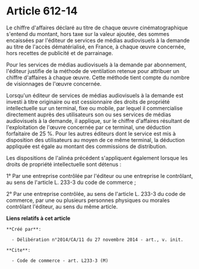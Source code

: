 # Article 612-14

Le chiffre d'affaires déclaré au titre de chaque œuvre cinématographique s'entend du montant, hors taxe sur la valeur
ajoutée, des sommes encaissées par l'éditeur de services de médias audiovisuels à la demande au titre de l'accès
dématérialisé, en France, à chaque œuvre concernée, hors recettes de publicité et de parrainage. 

Pour les services de médias audiovisuels à la demande par abonnement, l'éditeur justifie de la méthode de ventilation retenue
pour attribuer un chiffre d'affaires à chaque œuvre. Cette méthode tient compte du nombre de visionnages de l'œuvre
concernée. 

Lorsqu'un éditeur de services de médias audiovisuels à la demande est investi à titre originaire ou est cessionnaire des
droits de propriété intellectuelle sur un terminal, fixe ou mobile, par lequel il commercialise directement auprès des
utilisateurs son ou ses services de médias audiovisuels à la demande, il applique, sur le chiffre d'affaires résultant de
l'exploitation de l'œuvre concernée par ce terminal, une déduction forfaitaire de 25 %. Pour les autres éditeurs dont le
service est mis à disposition des utilisateurs au moyen de ce même terminal, la déduction appliquée est égale au montant des
commissions de distribution. 

Les dispositions de l'alinéa précédent s'appliquent également lorsque les droits de propriété intellectuelle sont détenus : 

1° Par une entreprise contrôlée par l'éditeur ou une entreprise le contrôlant, au sens de l'article L. 233-3 du code de
commerce ; 

2° Par une entreprise contrôlée, au sens de l'article L. 233-3 du code de commerce, par une ou plusieurs personnes physiques
ou morales contrôlant l'éditeur, au sens du même article.

**Liens relatifs à cet article**

	**Créé par**:

	  - Délibération n°2014/CA/11 du 27 novembre 2014 - art., v. init.

	**Cite**:

	  - Code de commerce - art. L233-3 (M)
